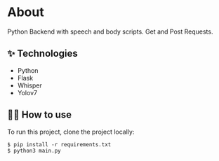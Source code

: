 
# About
Python Backend with speech and body scripts. Get and Post Requests.


## ✨ Technologies

- Python
- Flask
- Whisper
- Yolov7

## 💁‍♀️ How to use
To run this project, clone the project locally:

```
$ pip install -r requirements.txt
$ python3 main.py
```
